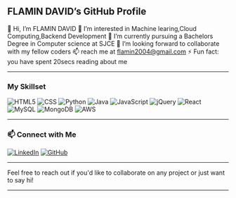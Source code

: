 ## FLAMIN DAVID’s GitHub Profile

👋 Hi, I’m FLAMIN DAVID
👀 I’m interested in Machine learing,Cloud Computing,Backend Development
🌱 I’m currently pursuing a Bachelors Degree in Computer science at SJCE
💞 I’m looking forward to collaborate with my fellow coders
📫 reach me at flamin2004@gmail.com
⚡ Fun fact: you have spent 20secs reading about me

---

### My Skillset

![HTML5](https://img.shields.io/badge/-HTML5-E34F26?style=flat&logo=html5&logoColor=white)
![CSS](https://img.shields.io/badge/-CSS-1572B6?style=flat&logo=css3&logoColor=white)
![Python](https://img.shields.io/badge/-Python-3776AB?style=flat&logo=python&logoColor=white)
![Java](https://img.shields.io/badge/-Java-007396?style=flat&logo=java&logoColor=white)
![JavaScript](https://img.shields.io/badge/-JavaScript-F7DF1E?style=flat&logo=javascript&logoColor=white)
![jQuery](https://img.shields.io/badge/-jQuery-0769AD?style=flat&logo=jquery&logoColor=white)
![React](https://img.shields.io/badge/-React-61DAFB?style=flat&logo=react&logoColor=white)
![MySQL](https://img.shields.io/badge/-MySQL-4479A1?style=flat&logo=mysql&logoColor=white)
![MongoDB](https://img.shields.io/badge/-MongoDB-47A248?style=flat&logo=mongodb&logoColor=white)
![AWS](https://img.shields.io/badge/-AWS-232F3E?style=flat&logo=amazon-aws&logoColor=white)

---

### 📫 Connect with Me

[![LinkedIn](https://img.shields.io/badge/-LinkedIn-0A66C2?style=flat&logo=linkedin&logoColor=white)](https://www.linkedin.com/in/flamin-david-79b610257/)
[![GitHub](https://img.shields.io/badge/-GitHub-181717?style=flat&logo=github&logoColor=white)](https://github.com/Flamin189)

---

Feel free to reach out if you'd like to collaborate on any project or just want to say hi!

---
